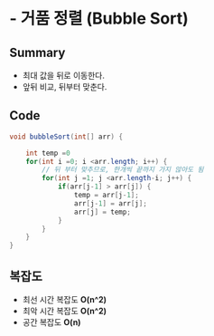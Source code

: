 # - 거품 정렬 (Bubble Sort)

## Summary

* 최대 값을 뒤로 이동한다.
* 앞뒤 비교, 뒤부터 맞춘다.

## Code

```java
void bubbleSort(int[] arr) {

    int temp =0
    for(int i =0; i <arr.length; i++) {
        // 뒤 부터 맞추므로, 한개씩 끝까지 가지 않아도 됨
        for(int j =1; j <arr.length-i; j++) {
            if(arr[j-1] > arr[j]) {
                temp = arr[j-1];
                arr[j-1] = arr[j]; 
                arr[j] = temp;
            }
        }
    }
}
```

## 복잡도

* 최선 시간 복잡도 **O(n^2)**&#x20;
* 최악 시간 복잡도 **O(n^2)**&#x20;
* 공간 복잡도 **O(n)**&#x20;
